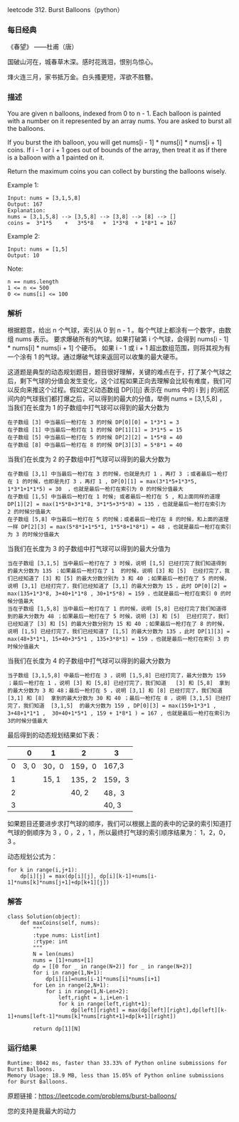 leetcode  312. Burst Balloons（python）

### 每日经典

《春望》 ——杜甫（唐）

国破山河在，城春草木深。感时花溅泪，恨别鸟惊心。

烽火连三月，家书抵万金。白头搔更短，浑欲不胜簪。

### 描述


You are given n balloons, indexed from 0 to n - 1. Each balloon is painted with a number on it represented by an array nums. You are asked to burst all the balloons.

If you burst the ith balloon, you will get nums[i - 1] * nums[i] * nums[i + 1] coins. If i - 1 or i + 1 goes out of bounds of the array, then treat it as if there is a balloon with a 1 painted on it.

Return the maximum coins you can collect by bursting the balloons wisely.


Example 1:

	Input: nums = [3,1,5,8]
	Output: 167
	Explanation:
	nums = [3,1,5,8] --> [3,5,8] --> [3,8] --> [8] --> []
	coins =  3*1*5    +   3*5*8   +  1*3*8  + 1*8*1 = 167

	
Example 2:


	Input: nums = [1,5]
	Output: 10




Note:

	n == nums.length
	1 <= n <= 500
	0 <= nums[i] <= 100


### 解析

根据题意，给出 n 个气球，索引从 0 到 n - 1 。每个气球上都涂有一个数字，由数组 nums 表示。 要求爆破所有的气球。如果打破第 i 个气球，会得到 nums[i - 1] \* nums[i] \* nums[i + 1] 个硬币。 如果 i - 1 或 i + 1 超出数组范围，则将其视为有一个涂有 1 的气球。通过爆破气球来返回可以收集的最大硬币。

这道题是典型的动态规划题目，题目很好理解，关键的难点在于，打了某个气球之后，剩下气球的分值会发生变化，这个过程如果正向去理解会比较有难度，我们可以反向来推这个过程。假如定义动态数组 DP[i][j] 表示在 nums 中的 i 到 j 的闭区间内的气球我们都打爆之后，可以得到的最大的分值，举例 nums = [3,1,5,8] ，当我们在长度为 1 的子数组中打气球可以得到的最大分数为

	在子数组 [3] 中当最后一枪打在 3 的时候 DP[0][0] = 1*3*1 = 3 
	在子数组 [1] 中当最后一枪打在 1 的时候 DP[1][1] = 3*1*5 = 15
	在子数组 [5] 中当最后一枪打在 5 的时候 DP[2][2] = 1*5*8 = 40
	在子数组 [8] 中当最后一枪打在 8 的时候 DP[3][3] = 5*8*1 = 40

当我们在长度为 2 的子数组中打气球可以得到的最大分数为

	在子数组 [3,1] 中当最后一枪打在 3 的时候，也就是先打 1 ，再打 3 ；或者最后一枪打在 1 的时候，也即是先打 3 ，再打 1 , DP[0][1] = max(3*1*5+1*3*5, 1*3*1+1*1*5) = 30  ，也就是最后一枪打在索引为 0 的时候分值最大
	在子数组 [1,5] 中当最后一枪打在 1 时候; 或者最后一枪打在 5 , 和上面同样的道理 DP[1][2] = max(1*5*8+3*1*8, 3*1*5+3*5*8) = 135 ，也就是最后一枪打在索引为 2 的时候分值最大 
	在子数组 [5,8] 中当最后一枪打在 5 的时候；或者最后一枪打在 8 的时候，和上面的道理一样 DP[2][3] = max(5*8*1+1*5*1, 1*5*8+1*8*1) = 48 ，也就是最后一枪打在索引为 3 的时候分值最大
	
当我们在长度为 3 的子数组中打气球可以得到的最大分值为

	当在子数组 [3,1,5] 当中最后一枪打在了 3 时候，说明 [1,5] 已经打完了我们知道得到的最大分数为 135 ；如果最后一枪打在了 1  的时候，说明 [3] 和 [5]  已经打完了，我们已经知道了 [3] 和 [5] 的最大分数分别为 3 和 40 ；如果最后一枪打在了 5 的时候，说明 [3,1] 已经打完了，我们已经知道了 [3,1] 的最大分数为 15 ，此时 DP[0][2] = max(135+1*3*8, 3+40+1*1*8 , 30+1*5*8) = 159 ，也就是最后一枪打在索引 0 的时候分值最大
	当在子数组 [1,5,8] 当中最后一枪打在了 1 的时候，说明 [5,8] 已经打完了我们知道得到的最大分数为 48 ；如果最后一枪打在了 5 时候，说明 [3] 和 [5]  已经打完了，我们已经知道了 [3] 和 [5] 的最大分数分别为 15 和 40 ；如果最后一枪打在了 8 的时候，说明 [1,5] 已经打完了，我们已经知道了 [1,5] 的最大分数为 135 ，此时 DP[1][3] = max(48+3*1*1, 15+40+3*5*1 , 135+3*8*1) = 159 ，也就是最后一枪打在索引 3 的时候分值最大

当我们在长度为 4 的子数组中打气球可以得到的最大分数为

	当子数组 [3,1,5,8] 中最后一枪打在 3 ，说明 [1,5,8] 已经打完了，最大分数为 159 ；最后一枪打在 1 ，说明 [3] 和 [5,8] 已经打完了，我们知道   [3] 和 [5,8]  拿到的最大分数为 3 和 48；最后一枪打在 5 ，说明 [3,1] 和 [8] 已经打完了，我们知道  [3,1] 和 [8]  拿到的最大分数为 30 和 40 ；最后一枪打在 8 ，说明 [3,1,5] 已经打完了，我们知道  [3,1,5]  的最大分数为 159 , DP[0][3] = max(159+1*3*1 , 3+48+1*1*1 ,  30+40+1*5*1 , 159 + 1*8*1 ) = 167 , 也就是最后一枪打在索引为 3的时候分值最大

最后得到的动态规划结果如下表：

| |  0  | 1|2| 3 |
|  ---- |  ----  | ----  | ----  | ----  |
| 0|  3, 0  |    30，0      |    159，0    |    167,3   | 
|  1 |       |  15, 1   |  135，2     |     159，3  |
| 2|        |          |  40, 2 |    48，3   |
|  3 |      |           |       |    40, 3   |

如果题目还要进步求打气球的顺序，我们可以根据上面的表中的记录的索引知道打气球的倒顺序为 3 ，0 ，2 ，1 ，所以最终打气球的索引顺序结果为： 1，2，0，3 。

动态规划公式为：

	for k in range(i,j+1):
    	dp[i][j] = max(dp[i][j], dp[i][k-1]+nums[i-1]*nums[k]*nums[j+1]+dp[k+1][j])

### 解答
				
	class Solution(object):
	    def maxCoins(self, nums):
	        """
	        :type nums: List[int]
	        :rtype: int
	        """
	        N = len(nums)
	        nums = [1]+nums+[1]        
	        dp = [[0 for _ in range(N+2)] for _ in range(N+2)]        
	        for i in range(1,N+1):
	            dp[i][i]=nums[i-1]*nums[i]*nums[i+1]  
	        for Len in range(2,N+1):
	            for i in range(1,N-Len+2):
	                left,right = i,i+Len-1
	                for k in range(left,right+1):
	                    dp[left][right] = max(dp[left][right],dp[left][k-1]+nums[left-1]*nums[k]*nums[right+1]+dp[k+1][right])
	                        
	        return dp[1][N]
	                

            	      
			
### 运行结果


	Runtime: 8042 ms, faster than 33.33% of Python online submissions for Burst Balloons.
	Memory Usage: 18.9 MB, less than 15.05% of Python online submissions for Burst Balloons.

原题链接：https://leetcode.com/problems/burst-balloons/



您的支持是我最大的动力
